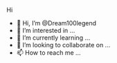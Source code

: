 Hi
- 👋 Hi, I’m @Dream100legend
- 👀 I’m interested in ...
- 🌱 I’m currently learning ...
- 💞️ I’m looking to collaborate on ...
- 📫 How to reach me ...

<!---
Dream100legend/Dream100legend is a ✨ special ✨ repository because its `README.md` (this file) appears on your GitHub profile.
You can click the Preview link to take a look at your changes.
--->

